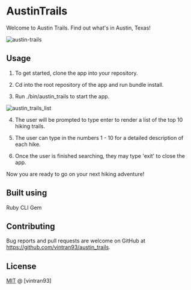 # AustinTrails

Welcome to Austin Trails. Find out what's in Austin, Texas!

![austin-trails](https://user-images.githubusercontent.com/78582898/187094686-a2744286-8760-4e90-b159-65ee16f5ba8c.PNG)

## Usage

1. To get started, clone the app into your repository.

2. Cd into the root repository of the app and run bundle install.

3. Run ./bin/austin_trails to start the app.

![austin_trails_list](https://user-images.githubusercontent.com/78582898/187094741-d7a89481-1131-4833-976a-7ef14ccd8378.PNG)

4. The user will be prompted to type enter to render a list of the top 10 hiking trails.

5. The user can type in the numbers 1 - 10 for a detailed description of each hike.

6. Once the user is finished searching, they may type 'exit' to close the app.

Now you are ready to go on your next hiking adventure!

## Built using

Ruby CLI Gem

## Contributing

Bug reports and pull requests are welcome on GitHub at https://github.com/vintran93/austin_trails.

## License

[MIT](https://opensource.org/licenses/MIT) @ [vintran93]
